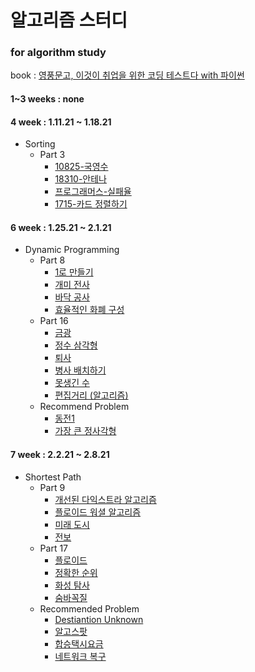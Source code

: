 # 알고리즘 스터디

### for algorithm study 

book : [영풍문고, 이것이 취업을 위한 코딩 테스트다 with 파이썬](http://www.kyobobook.co.kr/product/detailViewKor.laf?ejkGb=KOR&mallGb=KOR&barcode=9791162243077&orderClick=LEa&Kc=)

#### 1~3 weeks : none

#### 4 week : 1.11.21 ~ 1.18.21
- Sorting
  - Part 3
    + [10825-국영수](https://github.com/emoFFnuro/this_is_a_algorithm_for_test/blob/main/10825-%EA%B5%AD%EC%98%81%EC%88%98.py)
    + [18310-안테나](https://github.com/emoFFnuro/this_is_a_algorithm_for_test/blob/main/18310-%EC%95%88%ED%85%8C%EB%82%98.py)
    + [프로그래머스-실패율](https://github.com/emoFFnuro/this_is_a_algorithm_for_test/blob/main/%EC%8B%A4%ED%8C%A8%EC%9C%A8.py)
    + [1715-카드 정렬하기](https://github.com/emoFFnuro/this_is_a_algorithm_for_test/blob/main/1715-%EC%B9%B4%EB%93%9C%20%EC%A0%95%EB%A0%AC%ED%95%98%EA%B8%B0.py)
    
#### 6 week : 1.25.21 ~ 2.1.21
- Dynamic Programming
  - Part 8
     + [1로 만들기]()
     + [개미 전사](https://github.com/emoFFnuro/this_is_a_algorithm_for_test/blob/main/antworrior.py)
     + [바닥 공사](https://github.com/emoFFnuro/this_is_a_algorithm_for_test/blob/main/floorwork.py)
     + [효율적인 화폐 구성](https://github.com/emoFFnuro/this_is_a_algorithm_for_test/blob/main/currency.py)
  - Part 16
    + [금광](https://github.com/emoFFnuro/this_is_a_algorithm_for_test/blob/main/goldminer.py)
    + [정수 삼각형](https://github.com/emoFFnuro/this_is_a_algorithm_for_test/blob/main/1932.py)
    + [퇴사](https://github.com/emoFFnuro/this_is_a_algorithm_for_test/blob/main/14501.py)
    + [병사 배치하기](https://github.com/emoFFnuro/this_is_a_algorithm_for_test/blob/main/18353.py)
    + [못생긴 수](https://github.com/emoFFnuro/this_is_a_algorithm_for_test/blob/main/ugly_num.py)
    + [편집거리 (알고리즘)](https://github.com/emoFFnuro/this_is_a_algorithm_for_test/blob/main/edit_distance.py)
  - Recommend Problem
    + [동전1](https://github.com/emoFFnuro/this_is_a_algorithm_for_test/blob/main/2293.py)
    + [가장 큰 정사각형](https://github.com/emoFFnuro/this_is_a_algorithm_for_test/blob/main/1915.py)
   
#### 7 week : 2.2.21 ~ 2.8.21
- Shortest Path
  - Part 9
     + [개선된 다익스트라 알고리즘](https://github.com/emoFFnuro/this_is_a_algorithm_for_test/blob/main/part9/dijkstra.py)
     + [플로이드 워셜 알고리즘](https://github.com/emoFFnuro/this_is_a_algorithm_for_test/blob/main/part9/floyd_warshall.py)
     + [미래 도시](https://github.com/emoFFnuro/this_is_a_algorithm_for_test/blob/main/part9/future_city.py)
     + [전보](https://github.com/emoFFnuro/this_is_a_algorithm_for_test/blob/main/part9/deliver.py)
  - Part 17
     + [플로이드](https://github.com/emoFFnuro/this_is_a_algorithm_for_test/blob/main/part17/11404.py)
     + [정확한 순위](https://github.com/emoFFnuro/this_is_a_algorithm_for_test/blob/main/part17/accurate_rank.py)
     + [화성 탐사](https://github.com/emoFFnuro/this_is_a_algorithm_for_test/blob/main/part17/mars_exploration.py)
     + [숨바꼭질](https://github.com/emoFFnuro/this_is_a_algorithm_for_test/blob/main/part17/hide_and_seek.py)
  - Recommended Problem
    + [Destiantion Unknown](https://github.com/emoFFnuro/this_is_a_algorithm_for_test/blob/main/9370.py)
    + [알고스팟](https://github.com/emoFFnuro/this_is_a_algorithm_for_test/blob/main/part16/1261.py)
    + [합승택시요금](https://github.com/emoFFnuro/this_is_a_algorithm_for_test/blob/main/part16/taxi_budget.py)
    + [네트워크 복구](https://github.com/emoFFnuro/this_is_a_algorithm_for_test/blob/main/part16/2211.py)
